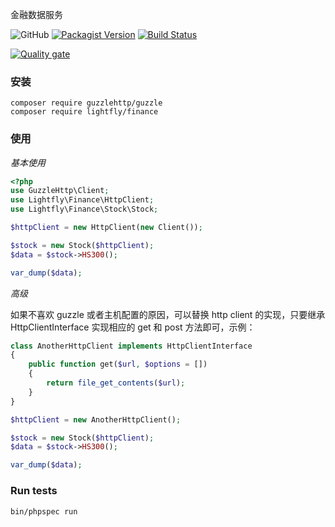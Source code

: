 金融数据服务

![GitHub](https://img.shields.io/github/license/twn39/phpfinance.svg?style=flat-square)
[![Packagist Version](https://img.shields.io/packagist/v/lightfly/finance.svg?style=flat-square)](https://packagist.org/packages/lightfly/finance)
[![Build Status](https://travis-ci.com/lightfly-finance/phpfinance.svg?branch=master)](https://travis-ci.com/lightfly-finance/phpfinance)


[![Quality gate](https://sonarcloud.io/api/project_badges/quality_gate?project=lightfly-finance_phpfinance)](https://sonarcloud.io/dashboard?id=lightfly-finance_phpfinance)

### 安装

``` 
composer require guzzlehttp/guzzle
composer require lightfly/finance
```

### 使用

*基本使用*

```php
<?php
use GuzzleHttp\Client;
use Lightfly\Finance\HttpClient;
use Lightfly\Finance\Stock\Stock;

$httpClient = new HttpClient(new Client());

$stock = new Stock($httpClient);
$data = $stock->HS300();

var_dump($data);
```

*高级*

如果不喜欢 guzzle 或者主机配置的原因，可以替换 http client 的实现，只要继承 HttpClientInterface 实现相应的 get 和 post 方法即可，示例：

```php 
class AnotherHttpClient implements HttpClientInterface
{
    public function get($url, $options = [])
    {
        return file_get_contents($url);
    }
}

$httpClient = new AnotherHttpClient();

$stock = new Stock($httpClient);
$data = $stock->HS300();

var_dump($data);

```


### Run tests

    bin/phpspec run
